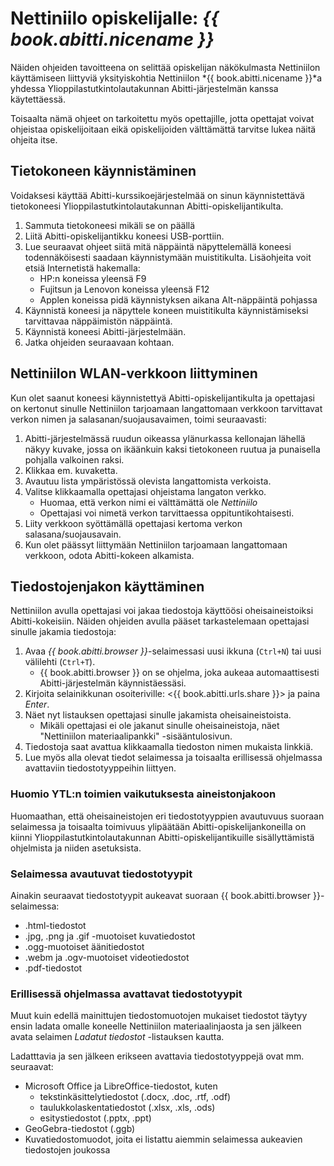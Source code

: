 # Nettiniilo opiskelijalle: *{{ book.abitti.nicename }}*

Näiden ohjeiden tavoitteena on selittää opiskelijan näkökulmasta Nettiniilon käyttämiseen liittyviä yksityiskohtia Nettiniilon *{{ book.abitti.nicename }}*a yhdessa Ylioppilastutkintolautakunnan Abitti-järjestelmän kanssa käytettäessä.

Toisaalta nämä ohjeet on tarkoitettu myös opettajille, jotta opettajat voivat ohjeistaa opiskelijoitaan eikä opiskelijoiden välttämättä tarvitse lukea näitä ohjeita itse. 

## Tietokoneen käynnistäminen

Voidaksesi käyttää Abitti-kurssikoejärjestelmää on sinun käynnistettävä tietokoneesi Ylioppilastutkintolautakunnan Abitti-opiskelijantikulta.

1. Sammuta tietokoneesi mikäli se on päällä
2. Liitä Abitti-opiskelijantikku koneesi USB-porttiin.
3. Lue seuraavat ohjeet siitä mitä näppäintä näpyttelemällä koneesi todennäköisesti saadaan käynnistymään muistitikulta. Lisäohjeita voit etsiä Internetistä hakemalla:
	- HP:n koneissa yleensä F9
	- Fujitsun ja Lenovon koneissa yleensä F12
	- Applen koneissa pidä käynnistyksen aikana Alt-näppäintä pohjassa
4. Käynnistä koneesi ja näpyttele koneen muistitikulta käynnistämiseksi tarvittavaa näppäimistön näppäintä.
5. Käynnistä koneesi Abitti-järjestelmään.
6. Jatka ohjeiden seuraavaan kohtaan.

## Nettiniilon WLAN-verkkoon liittyminen

Kun olet saanut koneesi käynnistettyä Abitti-opiskelijantikulta ja opettajasi on kertonut sinulle Nettiniilon tarjoamaan langattomaan verkkoon tarvittavat verkon nimen ja salasanan/suojausavaimen, toimi seuraavasti:

1. Abitti-järjestelmässä ruudun oikeassa ylänurkassa kellonajan lähellä näkyy kuvake, jossa on ikäänkuin kaksi tietokoneen ruutua ja punaisella pohjalla valkoinen raksi.
2. Klikkaa em. kuvaketta.
3. Avautuu lista ympäristössä olevista langattomista verkoista.
4. Valitse klikkaamalla opettajasi ohjeistama langaton verkko.
	- Huomaa, että verkon nimi ei välttämättä ole *Nettiniilo*
	- Opettajasi voi nimetä verkon tarvittaessa oppituntikohtaisesti.
5. Liity verkkoon syöttämällä opettajasi kertoma verkon salasana/suojausavain.
6. Kun olet päässyt liittymään Nettiniilon tarjoamaan langattomaan verkkoon, odota Abitti-kokeen alkamista.


## Tiedostojenjakon käyttäminen

Nettiniilon avulla opettajasi voi jakaa tiedostoja käyttöösi oheisaineistoiksi Abitti-kokeisiin. Näiden ohjeiden avulla pääset tarkastelemaan opettajasi sinulle jakamia tiedostoja:

1. Avaa *{{ book.abitti.browser }}*-selaimessasi uusi ikkuna (`Ctrl+N`) tai uusi välilehti (`Ctrl+T`).
	- {{ book.abitti.browser }} on se ohjelma, joka aukeaa automaattisesti Abitti-järjestelmän käynnistäessäsi.
2. Kirjoita selainikkunan osoiteriville: <{{ book.abitti.urls.share }}> ja paina *Enter*.
3. Näet nyt listauksen opettajasi sinulle jakamista oheisaineistoista.
	- Mikäli opettajasi ei ole jakanut sinulle oheisaineistoja, näet "Nettiniilon materiaalipankki" -sisääntulosivun.
4. Tiedostoja saat avattua klikkaamalla tiedoston nimen mukaista linkkiä.
5. Lue myös alla olevat tiedot selaimessa ja toisaalta erillisessä ohjelmassa avattaviin tiedostotyyppeihin liittyen.

### Huomio YTL:n toimien vaikutuksesta aineistonjakoon

Huomaathan, että oheisaineistojen eri tiedostotyyppien avautuvuus suoraan selaimessa ja toisaalta toimivuus ylipäätään Abitti-opiskelijankoneilla on kiinni Ylioppilastutkintolautakunnan Abitti-opiskelijantikuille sisällyttämistä ohjelmista ja niiden asetuksista.

### Selaimessa avautuvat tiedostotyypit

Ainakin seuraavat tiedostotyypit aukeavat suoraan {{ book.abitti.browser }}-selaimessa:

- .html-tiedostot
- .jpg, .png ja .gif -muotoiset kuvatiedostot
- .ogg-muotoiset äänitiedostot
- .webm ja .ogv-muotoiset videotiedostot
- .pdf-tiedostot

### Erillisessä ohjelmassa avattavat tiedostotyypit

Muut kuin edellä mainittujen tiedostomuotojen mukaiset tiedostot täytyy ensin ladata omalle koneelle Nettiniilon materiaalinjaosta ja sen jälkeen avata selaimen *Ladatut tiedostot* -listauksen kautta.

Ladatttavia ja sen jälkeen erikseen avattavia tiedostotyyppejä ovat mm. seuraavat:

- Microsoft Office ja LibreOffice-tiedostot, kuten
	- tekstinkäsittelytiedostot (.docx, .doc, .rtf, .odf)
	- taulukkolaskentatiedostot (.xlsx, .xls, .ods)
	- esitystiedostot (.pptx, .ppt)
- GeoGebra-tiedostot (.ggb)
- Kuvatiedostomuodot, joita ei listattu aiemmin selaimessa aukeavien tiedostojen joukossa

<!--

## Tiedostopalautuksen käyttäminen

Ohjelmistoversiosta 1.1 alkaen Nettiniilo mahdollistaa tiedostojen palauttamisen opiskelijoilta opettajalle. Palauttaaksesi vastaustiedostoja opettajallesi, toimi seuraavasti:

1. Avaa selaimessasi uusi ikkuna (`Ctrl+N`) tai uusi välilehti (`Ctrl+T`).
2. Kirjoita selainikkunan osoiteriville: <{{ book.abitti.urls.upload }}> ja paina *Enter*.
3. Rekisteröidyttyäsi tiedostopalautukseen nimelläsi voit lähettää tiedostoja opettajallesi.

-->